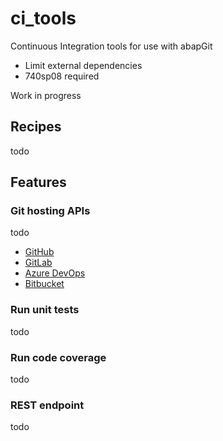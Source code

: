 # ci_tools
Continuous Integration tools for use with abapGit

+ Limit external dependencies
+ 740sp08 required

Work in progress

## Recipes
todo

## Features

### Git hosting APIs
todo
* [GitHub](https://developer.github.com/v3/)
* [GitLab](https://docs.gitlab.com/ee/api/)
* [Azure DevOps](https://docs.microsoft.com/en-us/rest/api/azure/devops/)
* [Bitbucket](https://developer.atlassian.com/bitbucket/api/2/reference/)

### Run unit tests
todo

### Run code coverage
todo

### REST endpoint
todo
